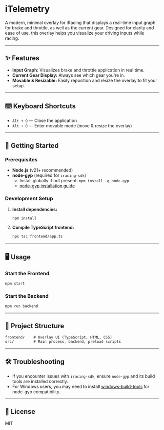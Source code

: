 # iTelemetry

A modern, minimal overlay for iRacing that displays a real-time input graph for brake and throttle, as well as the current gear. Designed for clarity and ease of use, this overlay helps you visualize your driving inputs while racing.

---

## ✨ Features

-   **Input Graph:** Visualizes brake and throttle application in real time.
-   **Current Gear Display:** Always see which gear you're in.
-   **Movable & Resizable:** Easily reposition and resize the overlay to fit your setup.

---

## ⌨️ Keyboard Shortcuts

-   `Alt + Q` — Close the application
-   `Alt + D` — Enter movable mode (move & resize the overlay)

---

## 🚀 Getting Started

### Prerequisites

-   **Node.js** (v21+ recommended)
-   **node-gyp** (required for `iracing-sdk`)
    -   Install globally if not present: `npm install -g node-gyp`
    -   [node-gyp installation guide](https://github.com/nodejs/node-gyp#installation)

### Development Setup

1. **Install dependencies:**
    ```bash
    npm install
    ```
2. **Compile TypeScript frontend:**
    ```bash
    npx tsc frontend/app.ts
    ```

---

## 🖥️ Usage

### Start the Frontend

```bash
npm start
```

### Start the Backend

```bash
npm run backend
```

---

## 📁 Project Structure

```
frontend/    # Overlay UI (TypeScript, HTML, CSS)
src/         # Main process, backend, preload scripts
```

---

## 🛠️ Troubleshooting

-   If you encounter issues with `iracing-sdk`, ensure `node-gyp` and its build tools are installed correctly.
-   For Windows users, you may need to install [windows-build-tools](https://github.com/felixrieseberg/windows-build-tools) for node-gyp compatibility.

---

## 📃 License

MIT
